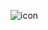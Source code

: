 ![icon](https://raw.githubusercontent.com/CloudCoreo/audit-aws-cloudwatchlogs/master/images/icon.png "icon")